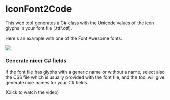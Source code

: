 IconFont2Code
===================

This web tool generates a C# class with the Unicode values of the icon glyphs in your font file (.ttf/.otf).

Here's an example with one of the Font Awesome fonts:

![](https://github.com/andreinitescu/IconFont2Code/blob/master/docs/img/example1.gif)


### Generate nicer C# fields

If the font file has glyphs with a generic name or without a name, select also the CSS file which is usually provided with the font file, and the tool will give generate nice names for your C# fields.

(Click to watch the video)
